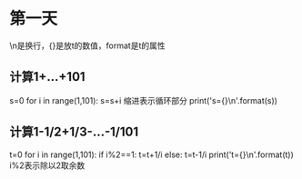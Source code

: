 # 第一天
\n是换行，{}是放t的数值，format是t的属性
## 计算1+...+101
s=0
for i in range(1,101):
    s=s+i              缩进表示循环部分
print('s={}\n'.format(s)) 
## 计算1-1/2+1/3-...-1/101
t=0
for i in range(1,101):
    if i%2==1:
        t=t+1/i
    else:
        t=t-1/i
print('t={}\n'.format(t))
i%2表示除以2取余数


